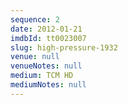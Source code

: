 ```yaml
---
sequence: 2
date: 2012-01-21
imdbId: tt0023007
slug: high-pressure-1932
venue: null
venueNotes: null
medium: TCM HD
mediumNotes: null
---
```


